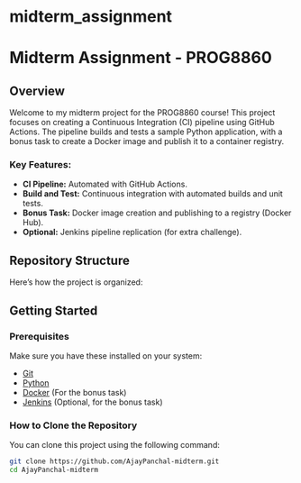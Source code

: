 # midterm_assignment

# Midterm Assignment - PROG8860

## Overview

Welcome to my midterm project for the PROG8860 course! This project focuses on creating a Continuous Integration (CI) pipeline using GitHub Actions. The pipeline builds and tests a sample Python application, with a bonus task to create a Docker image and publish it to a container registry.

### Key Features:
- **CI Pipeline:** Automated with GitHub Actions.
- **Build and Test:** Continuous integration with automated builds and unit tests.
- **Bonus Task:** Docker image creation and publishing to a registry (Docker Hub).
- **Optional:** Jenkins pipeline replication (for extra challenge).

## Repository Structure

Here’s how the project is organized:


## Getting Started

### Prerequisites

Make sure you have these installed on your system:
- [Git](https://git-scm.com/)
- [Python](https://www.python.org/)
- [Docker](https://www.docker.com/get-started) (For the bonus task)
- [Jenkins](https://www.jenkins.io/) (Optional, for the bonus task)

### How to Clone the Repository

You can clone this project using the following command:

```bash
git clone https://github.com/AjayPanchal-midterm.git
cd AjayPanchal-midterm

